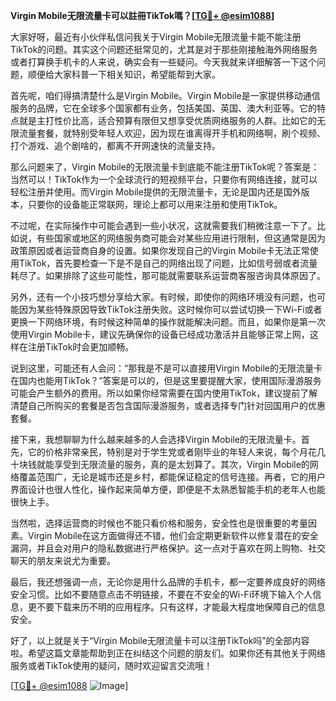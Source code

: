 **Virgin Mobile无限流量卡可以註冊TikTok嗎？[[TG💪+ @esim1088](https://t.me/s/esim1088)]**

大家好呀，最近有小伙伴私信问我关于Virgin Mobile无限流量卡能不能注册TikTok的问题。其实这个问题还挺常见的，尤其是对于那些刚接触海外网络服务或者打算换手机卡的人来说，确实会有一些疑问。今天我就来详细解答一下这个问题，顺便给大家科普一下相关知识，希望能帮到大家。

首先呢，咱们得搞清楚什么是Virgin Mobile。Virgin Mobile是一家提供移动通信服务的品牌，它在全球多个国家都有业务，包括美国、英国、澳大利亚等。它的特点就是主打性价比高，适合预算有限但又想享受优质网络服务的人群。比如它的无限流量套餐，就特别受年轻人欢迎，因为现在谁离得开手机和网络啊，刷个视频、打个游戏、追个剧啥的，都离不开网速快的流量支持。

那么问题来了，Virgin Mobile的无限流量卡到底能不能注册TikTok呢？答案是：当然可以！TikTok作为一个全球流行的短视频平台，只要你有网络连接，就可以轻松注册并使用。而Virgin Mobile提供的无限流量卡，无论是国内还是国外版本，只要你的设备能正常联网，理论上都可以用来注册和使用TikTok。

不过呢，在实际操作中可能会遇到一些小状况，这就需要我们稍微注意一下了。比如说，有些国家或地区的网络服务商可能会对某些应用进行限制，但这通常是因为政策原因或者运营商自身的设置。如果你发现自己的Virgin Mobile卡无法正常使用TikTok，首先要检查一下是不是自己的网络出现了问题，比如信号弱或者流量耗尽了。如果排除了这些可能性，那可能就需要联系运营商客服咨询具体原因了。

另外，还有一个小技巧想分享给大家。有时候，即使你的网络环境没有问题，也可能因为某些特殊原因导致TikTok注册失败。这时候你可以尝试切换一下Wi-Fi或者更换一下网络环境，有时候这种简单的操作就能解决问题。而且，如果你是第一次使用Virgin Mobile卡，建议先确保你的设备已经成功激活并且能够正常上网，这样在注册TikTok时会更加顺畅。

说到这里，可能还有人会问：“那我是不是可以直接用Virgin Mobile的无限流量卡在国内也能用TikTok？”答案是可以的，但是这里要提醒大家，使用国际漫游服务可能会产生额外的费用。所以如果你经常需要在国内使用TikTok，建议提前了解清楚自己所购买的套餐是否包含国际漫游服务，或者选择专门针对回国用户的优惠套餐。

接下来，我想聊聊为什么越来越多的人会选择Virgin Mobile的无限流量卡。首先，它的价格非常亲民，特别是对于学生党或者刚毕业的年轻人来说，每个月花几十块钱就能享受到无限流量的服务，真的是太划算了。其次，Virgin Mobile的网络覆盖范围广，无论是城市还是乡村，都能保证稳定的信号连接。再者，它的用户界面设计也很人性化，操作起来简单方便，即便是不太熟悉智能手机的老年人也能很快上手。

当然啦，选择运营商的时候也不能只看价格和服务，安全性也是很重要的考量因素。Virgin Mobile在这方面做得还不错，他们会定期更新软件以修复潜在的安全漏洞，并且会对用户的隐私数据进行严格保护。这一点对于喜欢在网上购物、社交聊天的朋友来说尤为重要。

最后，我还想强调一点，无论你是用什么品牌的手机卡，都一定要养成良好的网络安全习惯。比如不要随意点击不明链接，不要在不安全的Wi-Fi环境下输入个人信息，更不要下载来历不明的应用程序。只有这样，才能最大程度地保障自己的信息安全。

好了，以上就是关于“Virgin Mobile无限流量卡可以注册TikTok吗”的全部内容啦。希望这篇文章能帮助到正在纠结这个问题的朋友们。如果你还有其他关于网络服务或者TikTok使用的疑问，随时欢迎留言交流哦！

[[TG💪+ @esim1088](https://t.me/s/esim1088) ![Image](https://i.postimg.cc/4NQfJmqS/Snipaste-2025-05-13-00-14-12.png)]